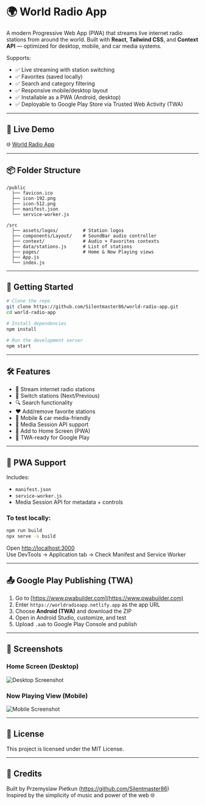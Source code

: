 # 🌍 World Radio App

A modern Progressive Web App (PWA) that streams live internet radio stations from around the world. Built with **React**, **Tailwind CSS**, and **Context API** — optimized for desktop, mobile, and car media systems. 

Supports:
- ✅ Live streaming with station switching
- ✅ Favorites (saved locally)
- ✅ Search and category filtering
- ✅ Responsive mobile/desktop layout
- ✅ Installable as a PWA (Android, desktop)
- ✅ Deployable to Google Play Store via Trusted Web Activity (TWA)

---

## 🔗 Live Demo

🌐 [World Radio App](https://worldradioapp.netlify.app)

---

## 📦 Folder Structure

```
/public
  ├── favicon.ico
  ├── icon-192.png
  ├── icon-512.png
  ├── manifest.json
  └── service-worker.js

/src
  ├── assets/logos/         # Station logos
  ├── components/Layout/    # SoundBar audio controller
  ├── context/              # Audio + Favorites contexts
  ├── data/stations.js      # List of stations
  ├── pages/                # Home & Now Playing views
  ├── App.js
  └── index.js
```

---

## 🚀 Getting Started

```bash
# Clone the repo
git clone https://github.com/Silentmaster86/world-radio-app.git
cd world-radio-app

# Install dependencies
npm install

# Run the development server
npm start
```

---

## 🛠 Features

- 🎵 Stream internet radio stations
- 🔁 Switch stations (Next/Previous)
- 🔍 Search functionality
- ❤️ Add/remove favorite stations
- 📱 Mobile & car media-friendly
- 🧭 Media Session API support
- 📲 Add to Home Screen (PWA)
- 🧱 TWA-ready for Google Play

---

## 📱 PWA Support

Includes:
- `manifest.json`
- `service-worker.js`
- Media Session API for metadata + controls

### To test locally:
```bash
npm run build
npx serve -s build
```

Open [http://localhost:3000](http://localhost:3000)  
Use DevTools → Application tab → Check Manifest and Service Worker

---

## 📤 Google Play Publishing (TWA)

1. Go to [https://www.pwabuilder.com](https://www.pwabuilder.com)
2. Enter `https://worldradioapp.netlify.app` as the app URL
3. Choose **Android (TWA)** and download the ZIP
4. Open in Android Studio, customize, and test
5. Upload `.aab` to Google Play Console and publish

---

## 📸 Screenshots

### Home Screen (Desktop)
![Desktop Screenshot](./screenshots/desktop-home.png)

### Now Playing View (Mobile)
![Mobile Screenshot](./screenshots/mobile-now-playing.png)

---

## 📃 License

This project is licensed under the MIT License.

---

## 🙌 Credits

Built by Przemyslaw Pietkun (https://github.com/Silentmaster86)  
Inspired by the simplicity of music and power of the web 🌐
